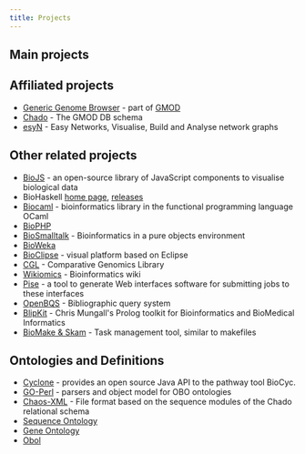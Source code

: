 ```yaml
---
title: Projects
---
```


Main projects
-------------

Affiliated projects
-------------------

-   [Generic Genome Browser](http://www.gmod.org/ggb) - part of
    [GMOD](http://www.gmod.org)
-   [Chado](http://www.gmod.org/schema/) - The GMOD DB schema
-   [esyN](http://www.esyn.org) - Easy Networks, Visualise, Build and
    Analyse network graphs

Other related projects
----------------------

-   [BioJS](http://biojs.net/) - an open-source library of JavaScript
    components to visualise biological data
-   BioHaskell [home page](http://biohaskell.org/),
    [releases](http://hackage.haskell.org/packages/archive/pkg-list.html#cat:bioinformatics)
-   [Biocaml](http://biocaml.org) - bioinformatics library in the
    functional programming language OCaml
-   [BioPHP](http://biophp.org)
-   [BioSmalltalk](http://biosmalltalk.github.io/web/) - Bioinformatics
    in a pure objects environment
-   [BioWeka](http://bioweka.sourceforge.net/index.php/Main_Page)
-   [BioClipse](http://www.bioclipse.net/) - visual platform based on
    Eclipse
-   [CGL](http://www.yandell-lab.org/cgl/) - Comparative Genomics
    Library
-   [Wikiomics](http://wikiomics.org) - Bioinformatics wiki
-   [Pise](http://www.pasteur.fr/recherche/unites/sis/Pise/) - a tool to
    generate Web interfaces software for submitting jobs to these
    interfaces
-   [OpenBQS](http://www.ebi.ac.uk/~senger/openbqs/) - Bibliographic
    query system
-   [BlipKit](http://blipkit.org) - Chris Mungall's Prolog toolkit for
    Bioinformatics and BioMedical Informatics
-   [BioMake & Skam](http://skam.sourceforge.net/) - Task management
    tool, similar to makefiles

Ontologies and Definitions
--------------------------

-   [Cyclone](http://nemo-cyclone.sourceforge.net) - provides an open
    source Java API to the pathway tool BioCyc.
-   [GO-Perl](http://search.cpan.org/~cmungall/go-perl) - parsers and
    object model for OBO ontologies
-   [Chaos-XML](http://www.fruitfly.org/chaos-xml/) - File format based
    on the sequence modules of the Chado relational schema
-   [Sequence Ontology](http://song.sourceforge.net/)
-   [Gene Ontology](http://geneontology.org/)
-   [Obol](http://www.fruitfly.org/~cjm/obol/)

